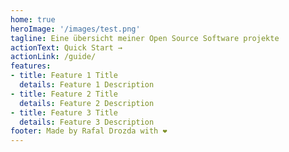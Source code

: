 ```yaml
---
home: true
heroImage: '/images/test.png'
tagline: Eine übersicht meiner Open Source Software projekte
actionText: Quick Start →
actionLink: /guide/
features:
- title: Feature 1 Title
  details: Feature 1 Description
- title: Feature 2 Title
  details: Feature 2 Description
- title: Feature 3 Title
  details: Feature 3 Description
footer: Made by Rafal Drozda with ❤️
---
```


